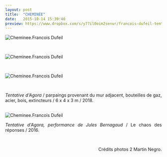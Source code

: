 ```yaml
---
layout: post
title:  "CHEMINÉE"
date:   2015-10-14 15:39:40
preview: https://www.dropbox.com/s/y77il0oim2senur/francois-dufeil-tentative_dagora-preview.jpeg?raw=1
---
```


<img src="https://www.dropbox.com/s/8mu64e0k922vpbh/francois-dufeil-tentative_dagora.jpeg?raw=1" alt="Cheminee.Francois Dufeil"> 
<p>&nbsp;</p>

<img src="https://www.dropbox.com/s/2ghyg5r218z128v/francois-dufeil-tentative_dagora%20%282%29.jpeg?raw=1" alt="Cheminee.Francois Dufeil"> 
<p>&nbsp;</p> 

<img src="https://www.dropbox.com/s/xzm3gaycr9zlrdg/francois-dufeil-tentative_dagora%20%283%29.jpeg?raw=1" alt="Cheminee.Francois Dufeil"> 
<p>&nbsp;</p> 

<p style="text-align:justify">
<span style="font-style: italic;">Tentative d'Agora</span> / parpaings provenant du mur adjacent, bouteilles de gaz, acier, bois, extincteurs / 6 x 4 x 3 m / 2018.
</p>
<br>

<img src="https://www.dropbox.com/s/es2im69x3a77gtv/francois-dufeil-tentative_dagora%20%284%29.jpeg?raw=1" alt="Cheminee.Francois Dufeil"> 

<p style="text-align:justify">
<span style="font-style: italic;">Tentative d'Agora, performance de Jules Bernagaud</span> / Le chaos des réponses / 2016.
</p>
<br>

<p style="text-align:right; font-size: 14px;">
Cr&eacute;dits photos 2 Martin Negro.
</p>






